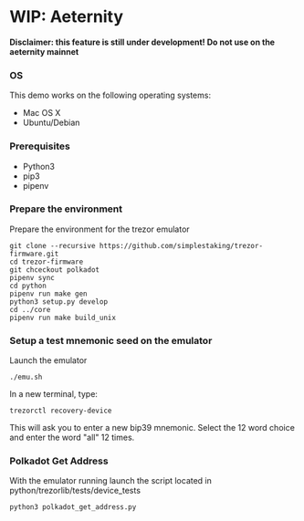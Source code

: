 # WIP: Aeternity

**Disclaimer: this feature is still under development! Do not use on the aeternity mainnet**

### OS
This demo works on the following operating systems:
- Mac OS X
- Ubuntu/Debian

### Prerequisites

- Python3
- pip3
- pipenv

### Prepare the environment

Prepare the environment for the trezor emulator


    git clone --recursive https://github.com/simplestaking/trezor-firmware.git
    cd trezor-firmware
    git chceckout polkadot
    pipenv sync
    cd python
    pipenv run make gen
    python3 setup.py develop
    cd ../core
    pipenv run make build_unix



### Setup a test mnemonic seed on the emulator

Launch the emulator

    ./emu.sh
    
In a new terminal, type:

    trezorctl recovery-device

This will ask you to enter a new bip39 mnemonic. Select the 12 word choice and enter the word "all" 12 times.


### Polkadot Get Address

With the emulator running launch the script located in python/trezorlib/tests/device_tests

    python3 polkadot_get_address.py